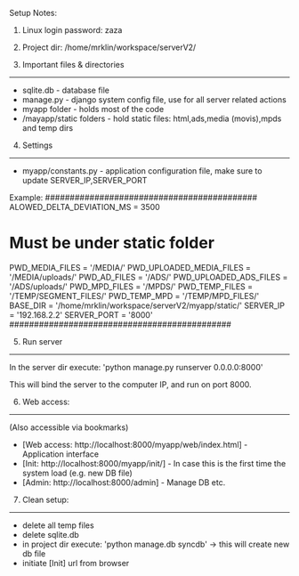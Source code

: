 Setup Notes:

1) Linux login password: zaza

2) Project dir: /home/mrklin/workspace/serverV2/

3) Important files & directories
------------------
* sqlite.db - database file
* manage.py - django system config file, use for all server related actions
* myapp folder - holds most of the code
* /mayapp/static folders - hold static files: html,ads,media (movis),mpds and temp dirs

4) Settings
------------------

* myapp/constants.py - application configuration file, make sure to update SERVER_IP,SERVER_PORT

Example:
###########################################
ALOWED_DELTA_DEVIATION_MS = 3500	

# Must be under static folder #
PWD_MEDIA_FILES             = '/MEDIA/'
PWD_UPLOADED_MEDIA_FILES    = '/MEDIA/uploads/'
PWD_AD_FILES                = '/ADS/'
PWD_UPLOADED_ADS_FILES      = '/ADS/uploads/'
PWD_MPD_FILES               = '/MPDS/'
PWD_TEMP_FILES              = '/TEMP/SEGMENT_FILES/'
PWD_TEMP_MPD                = '/TEMP/MPD_FILES/'
BASE_DIR                    = '/home/mrklin/workspace/serverV2/myapp/static/'
SERVER_IP                   = '192.168.2.2'
SERVER_PORT                 = '8000'
#############################################

5) Run server
------------------
In the server dir execute: 'python manage.py runserver 0.0.0.0:8000'

This will bind the server to the computer IP, and run on port 8000.

6) Web access:
------------------
(Also accessible via bookmarks)

* [Web access: http://localhost:8000/myapp/web/index.html] - Application interface
* [Init: http://localhost:8000/myapp/init/] - In case this is the first time the system load (e.g. new DB file)
* [Admin: http://localhost:8000/admin] - Manage DB etc.

7) Clean setup:
------------------
* delete all temp files
* delete sqlite.db
* in project dir execute: 'python manage.db syncdb' -> this will create new db file
* initiate [Init] url from browser

 


